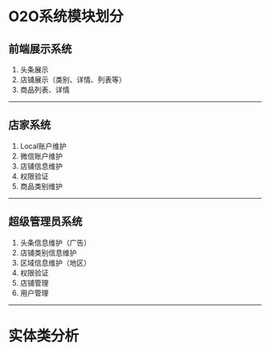 # O2O系统模块划分

## 前端展示系统
1. 头条展示  
2. 店铺展示（类别、详情、列表等）  
3. 商品列表、详情

***
## 店家系统
1. Local账户维护  
2. 微信账户维护  
3. 店铺信息维护
4. 权限验证
5. 商品类别维护

***
## 超级管理员系统
1. 头条信息维护（广告）
2. 店铺类别信息维护
3. 区域信息维护（地区）
4. 权限验证
5. 店铺管理
6. 用户管理
***

# 实体类分析

